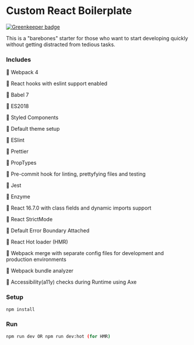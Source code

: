 # Custom React Boilerplate

[![Greenkeeper badge](https://badges.greenkeeper.io/pitops/react-custom-boilerplate.svg)](https://greenkeeper.io/)

This is a "barebones" starter for those who want to start developing quickly without getting distracted from tedious tasks.

### Includes

💛 Webpack 4

💛 React hooks with eslint support enabled

💛 Babel 7

💛 ES2018

💛 Styled Components

💛 Default theme setup

💛 ESlint

💛 Prettier

💛 PropTypes

💛 Pre-commit hook for linting, prettyfying files and testing

💛 Jest

💛 Enzyme

💛 React 16.7.0 with class fields and dynamic imports support

💛 React StrictMode

💛 Default Error Boundary Attached

💛 React Hot loader (HMR)

💛 Webpack merge with separate config files for development and production environments

💛 Webpack bundle analyzer

💛 Accessibility(a11y) checks during Runtime using Axe

### Setup

```bash
npm install
```

### Run

```bash
npm run dev OR npm run dev:hot (for HMR)
```
